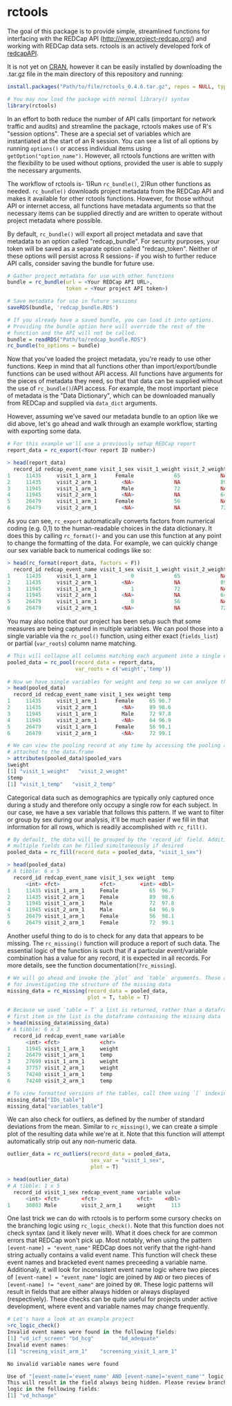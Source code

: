 rctools
======

The goal of this package is to provide simple, streamlined functions for interfacing with the REDCap API (http://www.project-redcap.org/) and working with REDCap data sets. rctools is an actively developed fork of [redcapAPI](https://github.com/nutterb/redcapAPI). 

It is not yet on [CRAN](https://cran.r-project.org/), however it can be easily installed by downloading the .tar.gz file in the main directory of this repository and running:
```r
install.packages("Path/to/file/rctools_0.4.6.tar.gz", repos = NULL, type = "source", quiet = T)

# You may now load the package with normal library() syntax
library(rctools)
```
In an effort to both reduce the number of API calls (important for network traffic and audits) and streamline the package, rctools makes use of R's "session options". These are a special set of variables which are instantiated at the start of an R session. You can see a list of all options by running `options()` or access individual items using `getOption("option_name")`. However, all rctools functions are written with the flexibility to be used without options, provided the user is able to supply the necessary arguments.

The workflow of rctools is- 1)Run `rc_bundle()`, 2)Run other functions as needed. `rc_bundle()` downloads project metadata from the REDCap API and makes it available for other rctools functions. However, for those without API or internet access, all functions have metadata arguments so that the necessary items can be supplied directly and are written to operate without project metadata where possible.

By default, `rc_bundle()` will export all project metadata and save that metadata to an option called "redcap_bundle". For security purposes, your token will be saved as a separate option called "redcap_token". Neither of these options will persist across R sessions- if you wish to further reduce API calls, consider saving the bundle for future use. 
```r
# Gather project metadata for use with other functions
bundle = rc_bundle(url = <Your REDCap API URL>,
                   token = <Your project API token>)

# Save metadata for use in future sessions
saveRDS(bundle, 'redcap_bundle.RDS')

# If you already have a saved bundle, you can load it into options.
# Providing the bundle option here will override the rest of the
# function and the API will not be called.
bundle = readRDS("Path/to/redcap_bundle.RDS")
rc_bundle(to_options = bundle)
```
Now that you've loaded the project metadata, you're ready to use other functions. Keep in mind that all functions other than import/export/bundle functions can be used without API access. All functions have arguments for the pieces of metadata they need, so that that data can be supplied without the use of `rc_bundle()`/API access. For example, the most important piece of metadata is the "Data Dictionary", which can be downloaded manually from REDCap and supplied via `data_dict` arguments. 

However, assuming we've saved our metadata bundle to an option like we did above, let's go ahead and walk through an example workflow, starting with exporting some data.
```r
# For this example we'll use a previously setup REDCap report
report_data = rc_export(<Your report ID number>)

> head(report_data)
  record_id redcap_event_name visit_1_sex visit_1_weight visit_2_weight visit_1_temp visit_2_temp
1     11435     visit_1_arm_1      Female             65             NA         96.7           NA
2     11435     visit_2_arm_1        <NA>             NA             89           NA         98.6
3     11945     visit_1_arm_1        Male             72             NA         97.8           NA
4     11945     visit_2_arm_1        <NA>             NA             64           NA         96.9
5     26479     visit_1_arm_1      Female             56             NA         98.1           NA
6     26479     visit_2_arm_1        <NA>             NA             72           NA         99.1
```
As you can see, `rc_export` automatically converts factors from numerical coding (e.g. 0,1) to the human-readable choices in the data dictionary. It does this by calling `rc_format()`- and you can use this function at any point to change the formatting of the data. For example, we can quickly change our sex variable back to numerical codings like so:
```r
> head(rc_format(report_data, factors = F))
  record_id redcap_event_name visit_1_sex visit_1_weight visit_2_weight visit_1_temp visit_2_temp
1     11435     visit_1_arm_1           0             65             NA         96.7           NA
2     11435     visit_2_arm_1        <NA>             NA             89           NA         98.6
3     11945     visit_1_arm_1           1             72             NA         97.8           NA
4     11945     visit_2_arm_1        <NA>             NA             64           NA         96.9
5     26479     visit_1_arm_1           0             56             NA         98.1           NA
6     26479     visit_2_arm_1        <NA>             NA             72           NA         99.1
```
You may also notice that our project has been setup such that some measures are being captured in multiple variables. We can pool those into a single variable via the `rc_pool()` function, using either exact (`fields_list`) or partial (`var_roots`) column name matching.
```r
# This will collapse all columns matching each argument into a single column
pooled_data = rc_pool(record_data = report_data,
                      var_roots = c('weight','temp'))
                      
# Now we have single variables for weight and temp so we can analyze them together
> head(pooled_data)
  record_id redcap_event_name visit_1_sex weight temp
1     11435     visit_1_arm_1      Female     65 96.7
2     11435     visit_2_arm_1        <NA>     89 98.6
3     11945     visit_1_arm_1        Male     72 97.8
4     11945     visit_2_arm_1        <NA>     64 96.9
5     26479     visit_1_arm_1      Female     56 98.1
6     26479     visit_2_arm_1        <NA>     72 99.1

# We can view the pooling record at any time by accessing the pooling attribute
# attached to the data.frame
> attributes(pooled_data)$pooled_vars
$weight
[1] "visit_1_weight"   "visit_2_weight"
$temp
[1] "visit_1_temp"   "visit_2_temp"
```
Categorical data such as demographics are typically only captured once during a study and therefore only occupy a single row for each subject. In our case, we have a sex variable that follows this pattern. If we want to filter or group by sex during our analysis, it'll be much easier if we fill in that information for all rows, which is readily accomplished with `rc_fill()`.
```r
# By default, the data will be grouped by the 'record_id' field. Additionally,
# multiple fields can be filled simultaneously if desired
pooled_data = rc_fill(record_data = pooled_data, "visit_1_sex")

> head(pooled_data)
# A tibble: 6 x 5
  record_id redcap_event_name visit_1_sex weight  temp
      <int> <fct>             <fct>        <int> <dbl>
1     11435 visit_1_arm_1     Female          65  96.7
2     11435 visit_2_arm_1     Female          89  98.6
3     11945 visit_1_arm_1     Male            72  97.8
4     11945 visit_2_arm_1     Male            64  96.9
5     26479 visit_1_arm_1     Female          56  98.1
6     26479 visit_2_arm_1     Female          72  99.1
```
Another useful thing to do is to check for any data that appears to be missing. The `rc_missing()` function will produce a report of such data. The essential logic of the function is such that if a particular event/variable combination has a value for any record, it is expected in all records. For more details, see the function documentation(`?rc_missing`).
```r
# We will go ahead and invoke the `plot` and `table` arguments. These are useful
# for investigating the structure of the missing data
missing_data = rc_missing(record_data = pooled_data,
                          plot = T, table = T)
                          
# Because we used `table = T` a list is returned, rather than a dataframe. The
# first item in the list is the dataframe containing the missing data
> head(missing_data$missing_data)
# A tibble: 6 x 3
  record_id redcap_event_name variable
      <int> <fct>             <chr>   
1     11945 visit_1_arm_1     weight
2     26479 visit_1_arm_1     temp
3     27699 visit_1_arm_1     weight
4     37757 visit_2_arm_1     weight
5     74240 visit_1_arm_1     temp
6     74240 visit_2_arm_1     temp

# To view formatted versions of the tables, call them using `[` indexing
missing_data["IDs_table"]
missing_data["variables_table"]
```
We can also check for outliers, as defined by the number of standard deviations from the mean. Similar to `rc_missing()`, we can create a simple plot of the resulting data while we're at it. Note that this function will attempt automatically strip out any non-numeric data.
```r
outlier_data = rc_outliers(record_data = pooled_data, 
                           sex_var = "visit_1_sex",
                           plot = T)

> head(outlier_data)
# A tibble: 1 x 5
  record_id visit_1_sex redcap_event_name variable value
      <int> <fct>       <fct>             <fct>    <dbl>
1     30803 Male        visit_2_arm_1     weight     113
```
One last trick we can do with rctools is to perform some cursory checks on the branching logic using `rc_logic_check()`. Note that this function does not check syntax (and it likely never will). What it does check for are common errors that REDCap won't pick up. Most notably, when using the pattern `[event-name] = "event_name"` REDCap does not verify that the right-hand string actually contains a valid event name. This function will check these event names and bracketed event names preceeding a variable name. 
Additionaly, it will look for inconsistent event name logic where two pieces of `[event-name] = "event_name"` logic are joined by `AND` or two pieces of `[event-name] != "event_name"` are joined by `OR`. These logic patterns will result in fields that are either always hidden or always displayed (respectively). These checks can be quite useful for projects under active development, where event and variable names may change frequently. 
```r
# Let's have a look at an example project
>rc_logic_check()
Invalid event names were found in the following fields:
[1] "vd_icf_screen" "bd_hcg"        "bd_adequate"  
Invalid event names:
[1] "screeing_visit_arm_1"    "screening_visit_1_arm_1"

No invalid variable names were found

Use of "[event-name]='event_name' AND [event-name]='event_name'" logic found.
This will result in the field always being hidden. Please review branching
logic in the following fields:
[1] "vd_hchange"
```